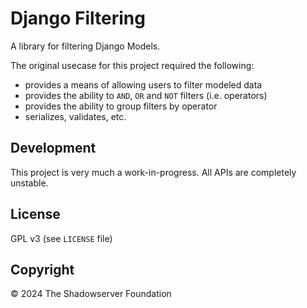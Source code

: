 # Django Filtering

A library for filtering Django Models.

The original usecase for this project required the following:

- provides a means of allowing users to filter modeled data
- provides the ability to `AND`, `OR` and `NOT` filters (i.e. operators)
- provides the ability to group filters by operator
- serializes, validates, etc.

## Development

This project is very much a work-in-progress. All APIs are completely unstable.

## License

GPL v3 (see `LICENSE` file)

## Copyright

© 2024 The Shadowserver Foundation
